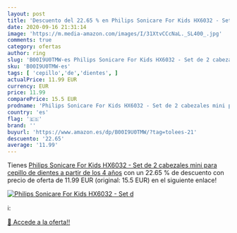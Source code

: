 ```yaml
---
layout: post
title: 'Descuento del 22.65 % en Philips Sonicare For Kids HX6032 - Set d'
date: 2020-09-16 21:31:14
image: 'https://m.media-amazon.com/images/I/31XtvCCcNaL._SL400_.jpg'
comments: true
category: ofertas
author: ring
slug: 'B00I9U0TMW-es Philips Sonicare For Kids HX6032 - Set de 2 cabezales mini...'
sku: 'B00I9U0TMW-es'
tags: [ 'cepillo','de','dientes', ]
actualPrice: 11.99 EUR
currency: EUR
price: 11.99
comparePrice: 15.5 EUR
prodname: 'Philips Sonicare For Kids HX6032 - Set de 2 cabezales mini para cepillo de dientes  a partir de los 4 años'
country: 'es'
flag: '🇪🇸'
brand: ''
buyurl: 'https://www.amazon.es/dp/B00I9U0TMW/?tag=tolees-21'
descuento: '22.65'
average: '11.99'
---
```


Tienes [Philips Sonicare For Kids HX6032 - Set de 2 cabezales mini para cepillo de dientes  a partir de los 4 años](https://www.amazon.es/dp/B00I9U0TMW/?tag=tolees-21) con un 22.65 % de descuento con precio de oferta de 11.99 EUR (original: 15.5 EUR) en el siguiente enlace!

[![Philips Sonicare For Kids HX6032 - Set d](https://m.media-amazon.com/images/I/31XtvCCcNaL._SL400_.jpg)](https://www.amazon.es/dp/B00I9U0TMW/?tag=tolees-21)

ℹ️:


[🛒 Accede a la oferta!!](https://www.amazon.es/dp/B00I9U0TMW/?tag=tolees-21)
